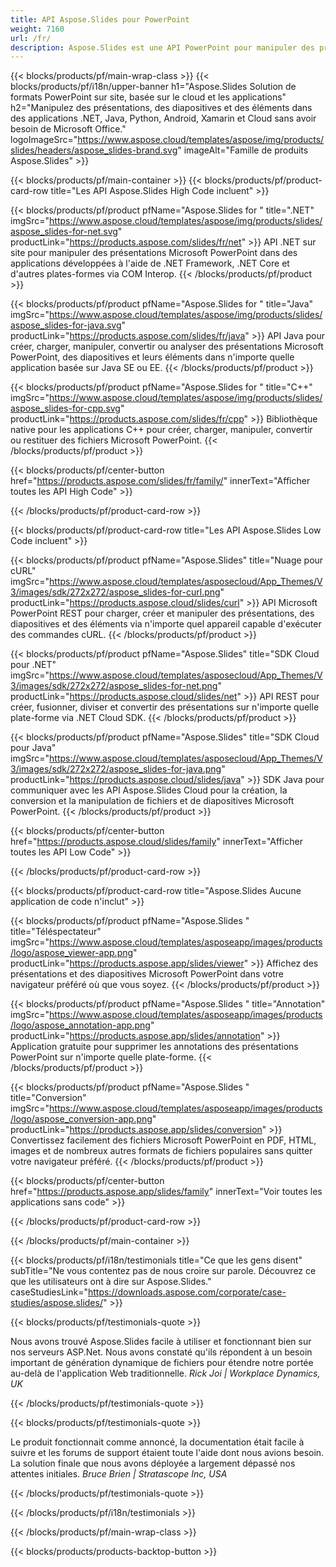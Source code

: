 ```yaml
---
title: API Aspose.Slides pour PowerPoint
weight: 7160
url: /fr/
description: Aspose.Slides est une API PowerPoint pour manipuler des présentations et le cloud fournit une API cloud de diapositives.
---
```


{{< blocks/products/pf/main-wrap-class >}}
{{< blocks/products/pf/i18n/upper-banner h1="Aspose.Slides Solution de formats PowerPoint sur site, basée sur le cloud et les applications" h2="Manipulez des présentations, des diapositives et des éléments dans des applications .NET, Java, Python, Android, Xamarin et Cloud sans avoir besoin de Microsoft Office." logoImageSrc="https://www.aspose.cloud/templates/aspose/img/products/slides/headers/aspose_slides-brand.svg" imageAlt="Famille de produits Aspose.Slides" >}}

{{< blocks/products/pf/main-container >}}
{{< blocks/products/pf/product-card-row title="Les API Aspose.Slides High Code incluent" >}}

{{< blocks/products/pf/product pfName="Aspose.Slides for " title=".NET" imgSrc="https://www.aspose.cloud/templates/aspose/img/products/slides/aspose_slides-for-net.svg" productLink="https://products.aspose.com/slides/fr/net" >}}
API .NET sur site pour manipuler des présentations Microsoft PowerPoint dans des applications développées à l'aide de .NET Framework, .NET Core et d'autres plates-formes via COM Interop.
{{< /blocks/products/pf/product >}}

{{< blocks/products/pf/product pfName="Aspose.Slides for " title="Java" imgSrc="https://www.aspose.cloud/templates/aspose/img/products/slides/aspose_slides-for-java.svg" productLink="https://products.aspose.com/slides/fr/java" >}}
API Java pour créer, charger, manipuler, convertir ou analyser des présentations Microsoft PowerPoint, des diapositives et leurs éléments dans n'importe quelle application basée sur Java SE ou EE.
{{< /blocks/products/pf/product >}}

{{< blocks/products/pf/product pfName="Aspose.Slides for " title="C++" imgSrc="https://www.aspose.cloud/templates/aspose/img/products/slides/aspose_slides-for-cpp.svg" productLink="https://products.aspose.com/slides/fr/cpp" >}}
Bibliothèque native pour les applications C++ pour créer, charger, manipuler, convertir ou restituer des fichiers Microsoft PowerPoint.
{{< /blocks/products/pf/product >}}

{{< blocks/products/pf/center-button href="https://products.aspose.com/slides/fr/family/" innerText="Afficher toutes les API High Code" >}}

{{< /blocks/products/pf/product-card-row >}}

{{< blocks/products/pf/product-card-row title="Les API Aspose.Slides Low Code incluent" >}}

{{< blocks/products/pf/product pfName="Aspose.Slides" title="Nuage pour cURL" imgSrc="https://www.aspose.cloud/templates/asposecloud/App_Themes/V3/images/sdk/272x272/aspose_slides-for-curl.png" productLink="https://products.aspose.cloud/slides/curl" >}}
API Microsoft PowerPoint REST pour charger, créer et manipuler des présentations, des diapositives et des éléments via n'importe quel appareil capable d'exécuter des commandes cURL.
{{< /blocks/products/pf/product >}}

{{< blocks/products/pf/product pfName="Aspose.Slides" title="SDK Cloud pour .NET" imgSrc="https://www.aspose.cloud/templates/asposecloud/App_Themes/V3/images/sdk/272x272/aspose_slides-for-net.png" productLink="https://products.aspose.cloud/slides/net" >}}
API REST pour créer, fusionner, diviser et convertir des présentations sur n'importe quelle plate-forme via .NET Cloud SDK.
{{< /blocks/products/pf/product >}}

{{< blocks/products/pf/product pfName="Aspose.Slides" title="SDK Cloud pour Java" imgSrc="https://www.aspose.cloud/templates/asposecloud/App_Themes/V3/images/sdk/272x272/aspose_slides-for-java.png" productLink="https://products.aspose.cloud/slides/java" >}}
SDK Java pour communiquer avec les API Aspose.Slides Cloud pour la création, la conversion et la manipulation de fichiers et de diapositives Microsoft PowerPoint.
{{< /blocks/products/pf/product >}}

{{< blocks/products/pf/center-button href="https://products.aspose.cloud/slides/family" innerText="Afficher toutes les API Low Code" >}}

{{< /blocks/products/pf/product-card-row >}}

{{< blocks/products/pf/product-card-row title="Aspose.Slides Aucune application de code n'inclut" >}}

{{< blocks/products/pf/product pfName="Aspose.Slides " title="Téléspectateur" imgSrc="https://www.aspose.cloud/templates/asposeapp/images/products/logo/aspose_viewer-app.png" productLink="https://products.aspose.app/slides/viewer" >}}
Affichez des présentations et des diapositives Microsoft PowerPoint dans votre navigateur préféré où que vous soyez.
{{< /blocks/products/pf/product >}}

{{< blocks/products/pf/product pfName="Aspose.Slides " title="Annotation" imgSrc="https://www.aspose.cloud/templates/asposeapp/images/products/logo/aspose_annotation-app.png" productLink="https://products.aspose.app/slides/annotation" >}}
Application gratuite pour supprimer les annotations des présentations PowerPoint sur n'importe quelle plate-forme.
{{< /blocks/products/pf/product >}}

{{< blocks/products/pf/product pfName="Aspose.Slides " title="Conversion" imgSrc="https://www.aspose.cloud/templates/asposeapp/images/products/logo/aspose_conversion-app.png" productLink="https://products.aspose.app/slides/conversion" >}}
Convertissez facilement des fichiers Microsoft PowerPoint en PDF, HTML, images et de nombreux autres formats de fichiers populaires sans quitter votre navigateur préféré.
{{< /blocks/products/pf/product >}}

{{< blocks/products/pf/center-button href="https://products.aspose.app/slides/family" innerText="Voir toutes les applications sans code" >}}

{{< /blocks/products/pf/product-card-row >}}

{{< /blocks/products/pf/main-container >}}

{{< blocks/products/pf/i18n/testimonials title="Ce que les gens disent" subTitle="Ne vous contentez pas de nous croire sur parole. Découvrez ce que les utilisateurs ont à dire sur Aspose.Slides." caseStudiesLink="https://downloads.aspose.com/corporate/case-studies/aspose.slides/" >}}

{{< blocks/products/pf/testimonials-quote >}}
<p class="first">
Nous avons trouvé Aspose.Slides facile à utiliser et fonctionnant bien sur nos serveurs ASP.Net. Nous avons constaté qu'ils répondent à un besoin important de génération dynamique de fichiers pour étendre notre portée au-delà de l'application Web traditionnelle.
 <em>
  Rick Joi | Workplace Dynamics, UK
 </em>
</p>

{{< /blocks/products/pf/testimonials-quote >}}

{{< blocks/products/pf/testimonials-quote >}}
<p class="second">
Le produit fonctionnait comme annoncé, la documentation était facile à suivre et les forums de support étaient toute l'aide dont nous avions besoin. La solution finale que nous avons déployée a largement dépassé nos attentes initiales.
 <em>
  Bruce Brien | Stratascope Inc, USA
 </em>
</p>

{{< /blocks/products/pf/testimonials-quote >}}

{{< /blocks/products/pf/i18n/testimonials >}}

{{< /blocks/products/pf/main-wrap-class >}}

{{< blocks/products/products-backtop-button >}}